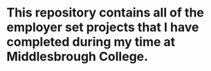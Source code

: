 # This repository contains all of the employer set projects that I have completed during my time at Middlesbrough College.
